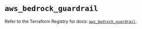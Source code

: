 # `aws_bedrock_guardrail`

Refer to the Terraform Registry for docs: [`aws_bedrock_guardrail`](https://registry.terraform.io/providers/hashicorp/aws/6.18.0/docs/resources/bedrock_guardrail).
